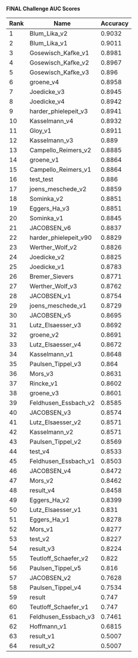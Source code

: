 **FINAL Challenge AUC Scores**


|Rank|Name|Accuracy|
|----|-----|---|
|1|Blum_Lika_v2|0.9032| 
|2|Blum_Lika_v1|0.9011| 
|3|Gosewisch_Kafke_v1|0.8981| 
|4|Gosewisch_Kafke_v2|0.8967| 
|5|Gosewisch_Kafke_v3|0.896| 
|6|groene_v4|0.8958| 
|7|Joedicke_v3|0.8945| 
|8|Joedicke_v4|0.8942| 
|9|harder_phielepeit_v3|0.8941| 
|10|Kasselmann_v4|0.8932| 
|11|Gloy_v1|0.8911| 
|12|Kasselmann_v3|0.889| 
|13|Campello_Reimers_v2|0.8885| 
|14|groene_v1|0.8864| 
|15|Campello_Reimers_v1|0.8864| 
|16|test_test|0.886| 
|17|joens_meschede_v2|0.8859| 
|18|Sominka_v2|0.8851| 
|19|Eggers_Ha_v3|0.8851| 
|20|Sominka_v1|0.8845| 
|21|JACOBSEN_v6|0.8837| 
|22|harder_phielepeit_v90|0.8829| 
|23|Werther_Wolf_v2|0.8826| 
|24|Joedicke_v2|0.8825| 
|25|Joedicke_v1|0.8783| 
|26|Bremer_Sievers|0.8771| 
|27|Werther_Wolf_v3|0.8762| 
|28|JACOBSEN_v1|0.8754| 
|29|joens_meschede_v1|0.8729| 
|30|JACOBSEN_v5|0.8695| 
|31|Lutz_Elsaesser_v3|0.8692| 
|32|groene_v2|0.8691| 
|33|Lutz_Elsaesser_v4|0.8672| 
|34|Kasselmann_v1|0.8648| 
|35|Paulsen_Tippel_v3|0.864| 
|36|Mors_v3|0.8631| 
|37|Rincke_v1|0.8602| 
|38|groene_v3|0.8601| 
|39|Feldhusen_Essbach_v2|0.8585| 
|40|JACOBSEN_v3|0.8574| 
|41|Lutz_Elsaesser_v2|0.8571| 
|42|Kasselmann_v2|0.8571| 
|43|Paulsen_Tippel_v2|0.8569| 
|44|test_v4|0.8533| 
|45|Feldhusen_Essbach_v1|0.8503| 
|46|JACOBSEN_v4|0.8472| 
|47|Mors_v2|0.8462| 
|48|result_v4|0.8458| 
|49|Eggers_Ha_v2|0.8399| 
|50|Lutz_Elsaesser_v1|0.831| 
|51|Eggers_Ha_v1|0.8278| 
|52|Mors_v1|0.8277| 
|53|test_v2|0.8227| 
|54|result_v3|0.8224| 
|55|Teutloff_Schaefer_v2|0.822| 
|56|Paulsen_Tippel_v5|0.816| 
|57|JACOBSEN_v2|0.7628| 
|58|Paulsen_Tippel_v4|0.7534| 
|59|result|0.747| 
|60|Teutloff_Schaefer_v1|0.747| 
|61|Feldhusen_Essbach_v3|0.7461| 
|62|Hoffmann_v1|0.6815| 
|63|result_v1|0.5007| 
|64|result_v2|0.5007| 
